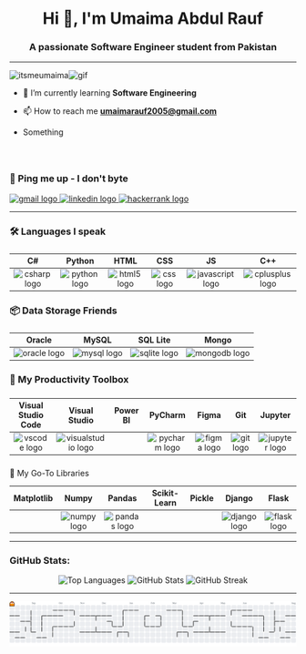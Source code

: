 <h1 align="center">Hi 👋, I'm Umaima Abdul Rauf</h1> 
<h3 align="center">A passionate Software Engineer student from Pakistan</h3>

---

<p align="left">
  <img align="right" alt="gif" width="400" src="https://media2.giphy.com/media/v1.Y2lkPTc5MGI3NjExZDdtajF6MzJhY216MzFpc2p5emtoYWgzazF5bWFoYW1lZWh5MmYyNiZlcD12MV9pbnRlcm5hbF9naWZfYnlfaWQmY3Q9Zw/2IudUHdI075HL02Pkk/giphy.gif">
</p>  

<p align="left"> 
  <img src="https://komarev.com/ghpvc/?username=itsmeumaima&label=Profile%20views&color=0e75b6&style=flat" alt="itsmeumaima" /> 
</p>  

- 🌱 I’m currently learning **Software Engineering**
  
- 📫 How to reach me **umaimarauf2005@gmail.com**
  
- Something

###
<br>

<h3 align="left">📡 Ping me up - I don't byte </h3>

<div align="left">
  <a href="mailto:umaimarauf2005@gmail.com"> <img src="https://img.shields.io/static/v1?message=Gmail&logo=gmail&label=&color=D14836&logoColor=white&labelColor=&style=for-the-badge" height="35" alt="gmail logo"/>
  </a>
  <a href="https://linkedin.com/in/umaima-abdul-rauf/" target="_blank">
    <img src="https://img.shields.io/static/v1?message=LinkedIn&logo=linkedin&label=&color=0077B5&logoColor=white&labelColor=&style=for-the-badge" height="35" alt="linkedin logo"/>
  </a>
  <a href="https://www.hackerrank.com/umaima-abdul-rauf" target="_blank">
  <img src="https://img.shields.io/static/v1?message=HackerRank&logo=hackerrank&label=&color=2EC866&logoColor=white&labelColor=&style=for-the-badge" height="35" alt="hackerrank logo"  />
  </a>
</div>

---

<h3 align="left">🛠️ Languages I speak</h3>

###

| C# | Python | HTML | CSS | JS | C++ |
|:----------:|:----------:|:----------:|:----------:|:----------:|:----------:|
| <img src="https://skillicons.dev/icons?i=cs" height="60" alt="csharp logo"  /> | <img src="https://skillicons.dev/icons?i=py" height="60" alt="python logo"  /> | <img src="https://skillicons.dev/icons?i=html" height="60" alt="html5 logo"  /> | <img src="https://skillicons.dev/icons?i=css" height="60" alt="css logo"  /> | <img src="https://skillicons.dev/icons?i=js" height="60" alt="javascript logo"  /> | <img src="https://skillicons.dev/icons?i=cpp" height="60" alt="cplusplus logo"  /> |

###

<h3 align="left">📦 Data Storage Friends</h3>

###

| Oracle | MySQL | SQL Lite | Mongo |
|:----------:|:----------:|:----------:|:----------:|
| <img src="https://cdn.jsdelivr.net/gh/devicons/devicon/icons/oracle/oracle-original.svg" height="60" alt="oracle logo"  /> | <img src="https://skillicons.dev/icons?i=mysql" height="60" alt="mysql logo"  /> |  <img src="https://skillicons.dev/icons?i=sqlite" height="60" alt="sqlite logo"  /> | <img src="https://skillicons.dev/icons?i=mongodb" height="60" alt="mongodb logo"  /> |

###

<h3 align="left">🧠 My Productivity Toolbox</h3>

###

| Visual Studio Code | Visual Studio | Power BI | PyCharm | Figma | Git | Jupyter |
|:----------:|:----------:|:----------:|:----------:|:----------:|:----------:|:----------:|
| <img src="https://skillicons.dev/icons?i=vscode" height="60" alt="vscode logo"  /> | <img src="https://skillicons.dev/icons?i=visualstudio" height="60" alt="visualstudio logo"  /> |  | <img src="https://skillicons.dev/icons?i=pycharm" height="60" alt="pycharm logo"  /> | <img src="https://skillicons.dev/icons?i=figma" height="60" alt="figma logo"  /> | <img src="https://skillicons.dev/icons?i=git" height="60" alt="git logo"  /> | <img src="https://cdn.simpleicons.org/jupyter/F37626" height="60" alt="jupyter logo"  /> |


###

🔧 My Go-To Libraries

| Matplotlib | Numpy | Pandas | Scikit-Learn | Pickle | Django | Flask |
|:----------:|:----------:|:----------:|:----------:|:----------:|:----------:|:----------:|
|  | <img src="https://cdn.jsdelivr.net/gh/devicons/devicon/icons/numpy/numpy-original.svg" height="60" alt="numpy logo"  /> | <img src="https://cdn.jsdelivr.net/gh/devicons/devicon/icons/pandas/pandas-original.svg" height="60" alt="pandas logo"  /> |  |  | <img src="https://skillicons.dev/icons?i=django" height="60" alt="django logo"  /> | <img src="https://skillicons.dev/icons?i=flask" height="60" alt="flask logo"  /> |

---

<h3 align="left">GitHub Stats:</h3>  
<div align="center">
  <img src="https://github-readme-stats.vercel.app/api/top-langs?username=itsmeumaima&show_icons=true&locale=en&layout=compact" height="150" alt="Top Languages" />
  <img src="https://github-readme-stats.vercel.app/api?username=itsmeumaima&show_icons=true&locale=en" height="150" alt="GitHub Stats" />
  <img src="https://github-readme-streak-stats.herokuapp.com?user=itsmeumaima&theme=radical&hide_border=true" height="150" alt="GitHub Streak" />
</div>

---

<picture>
  <source media="(prefers-color-scheme: dark)" srcset="https://raw.githubusercontent.com/itsmeumaima/itsmeumaima/output/pacman-contribution-graph-dark.svg">
  <img alt="pacman contribution graph" src="https://raw.githubusercontent.com/itsmeumaima/itsmeumaima/output/pacman-contribution-graph.svg">
</picture>
